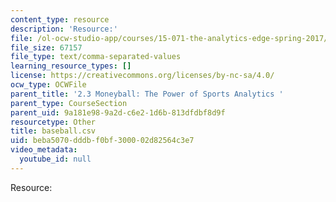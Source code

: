 ```yaml
---
content_type: resource
description: 'Resource:'
file: /ol-ocw-studio-app/courses/15-071-the-analytics-edge-spring-2017/beba5070dddbf0bf300002d82564c3e7_baseball.csv
file_size: 67157
file_type: text/comma-separated-values
learning_resource_types: []
license: https://creativecommons.org/licenses/by-nc-sa/4.0/
ocw_type: OCWFile
parent_title: '2.3 Moneyball: The Power of Sports Analytics '
parent_type: CourseSection
parent_uid: 9a181e98-9a2d-c6e2-1d6b-813dfdbf8d9f
resourcetype: Other
title: baseball.csv
uid: beba5070-dddb-f0bf-3000-02d82564c3e7
video_metadata:
  youtube_id: null
---
```

Resource: